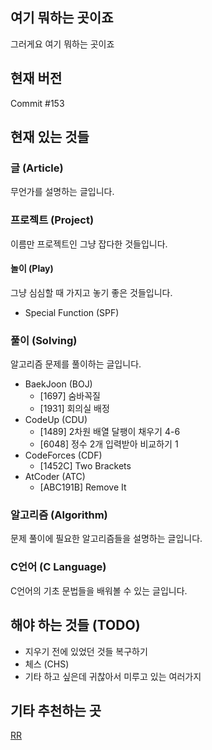 ## 여기 뭐하는 곳이죠
그러게요 여기 뭐하는 곳이죠

## 현재 버전
Commit #153

## 현재 있는 것들

### 글 (Article)
무언가를 설명하는 글입니다.

### 프로젝트 (Project)
이름만 프로젝트인 그냥 잡다한 것들입니다.

#### 놀이 (Play)
그냥 심심할 때 가지고 놓기 좋은 것들입니다.
- Special Function (SPF)

### 풀이 (Solving)
알고리즘 문제를 풀이하는 글입니다.
- BaekJoon (BOJ)
    - \[1697\] 숨바꼭질
    - \[1931\] 회의실 배정
- CodeUp (CDU)
    - \[1489\] 2차원 배열 달팽이 채우기 4-6
    - \[6048\] 정수 2개 입력받아 비교하기 1
- CodeForces (CDF)
    - \[1452C\] Two Brackets
- AtCoder (ATC)
    - \[ABC191B\] Remove It

### 알고리즘 (Algorithm)
문제 풀이에 필요한 알고리즘들을 설명하는 글입니다.

### C언어 (C Language)
C언어의 기초 문법들을 배워볼 수 있는 글입니다.

## 해야 하는 것들 (TODO)
- 지우기 전에 있었던 것들 복구하기
- 체스 (CHS)
- 기타 하고 싶은데 귀찮아서 미루고 있는 여러가지

## 기타 추천하는 곳
[RR](https://www.youtube.com/watch?v=dQw4w9WgXcQ)